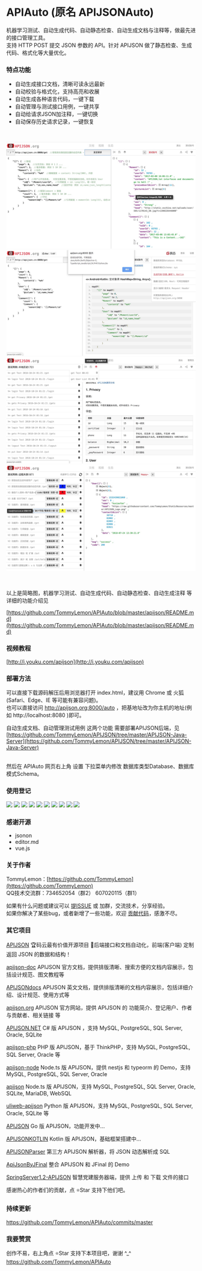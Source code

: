 # APIAuto (原名 APIJSONAuto)
机器学习测试、自动生成代码、自动静态检查、自动生成文档与注释等，做最先进的接口管理工具。<br />
支持 HTTP POST 提交 JSON 参数的 API。针对 APIJSON 做了静态检查、生成代码、格式化等大量优化。

### 特点功能

* 自动生成接口文档，清晰可读永远最新
* 自动校验与格式化，支持高亮和收展
* 自动生成各种语言代码，一键下载
* 自动管理与测试接口用例，一键共享
* 自动给请求JSON加注释，一键切换
* 自动保存历史请求记录，一键恢复

<br />

![](https://raw.githubusercontent.com/TommyLemon/StaticResources/master/APIAuto/APIAuto_generate_comment_4_request_and_response.jpg) 
![](https://raw.githubusercontent.com/TommyLemon/StaticResources/master/APIAuto/APIAuto_generate_code_4_request_json.jpg) 
![](https://raw.githubusercontent.com/TommyLemon/StaticResources/master/APIJSON_Auto_doc.jpg) 
![](https://raw.githubusercontent.com/TommyLemon/StaticResources/master/APIAuto/APIAuto_test_machine_learning.jpg) 

<br />

以上是简略图，机器学习测试、自动生成代码、自动静态检查、自动生成注释 等详细的功能介绍见 <br />

[https://github.com/TommyLemon/APIAuto/blob/master/apijson/README.md](https://github.com/TommyLemon/APIAuto/blob/master/apijson/README.md)
<br />

### 视频教程

[http://i.youku.com/apijson](http://i.youku.com/apijson)


### 部署方法

可以直接下载源码解压后用浏览器打开 index.html，建议用 Chrome 或 火狐 (Safari、Edge、IE 等可能有兼容问题)。<br />
也可以直接访问 http://apijson.org:8000/auto ，把基地址改为你主机的地址(例如 http://localhost:8080 )即可。

自动生成文档、自动管理测试用例 这两个功能 需要部署APIJSON后端，见 <br /> 
[https://github.com/TommyLemon/APIJSON/tree/master/APIJSON-Java-Server](https://github.com/TommyLemon/APIJSON/tree/master/APIJSON-Java-Server) 

<br />
然后在 APIAuto 网页右上角 设置 下拉菜单内修改 数据库类型Database、数据库模式Schema。

### 使用登记
<div style="float:left">
  <a href="http://www.transsion.com"><img src="http://www.transsion.com/static/images/logo.jpg" height="90"></a>
  <a href="http://shebaochina.com"><img src="http://shebaochina.com/static/cn/img/index/logo.png" height="90"></a>
  <a href="http://www.xmfish.com"><img src="http://www.xmfish.com/images/chanel/www/f_logo.gif" height="90"></a>
  <a href="http://www.xxwolo.com"><img src="http://img.qichacha.com/Product/a917fcca-fbb1-44a2-a079-56985ebf8f9c.jpg" height="90"></a>
  <a href="http://t-think.com"><img src="http://t-think.com/img/logo-1.png" height="90"></a>
  <a href="http://www.8soo.com"><img src="http://ww1.sinaimg.cn/large/756dd729gw1f9n5ckuq6vj208902it8v.jpg" height="90"></a>
  <a href="http://hh.com"><img src="https://www.9800.com/img/logo.png?v=19032201" height="90"></a>
  <a href="http://www.aipaipai-inc.com"><img src="http://www.aipaipai-inc.com/uploadfile/upload/2019042913403029.png" height="90"></a>
  <a href="https://www.shulian8.com"><img src="https://bookstore-prod.oss-cn-hangzhou.aliyuncs.com/%E5%90%8E%E5%8F%B0%E9%A1%B5%E9%9D%A2_03.png" height="90"></a>
  <a href="http://www.hec-bang.com"><img src="http://www.hec-bang.com/assets/images/logo-200x50.png" height="90"></a>
<br />

### 感谢开源
* jsonon
* editor.md
* vue.js


### 关于作者
TommyLemon：[https://github.com/TommyLemon](https://github.com/TommyLemon)<br />
QQ技术交流群：734652054（群2） 607020115（群1） 

如果有什么问题或建议可以 [提ISSUE](https://github.com/TommyLemon/APIAuto/issues) 或 加群，交流技术，分享经验。<br >
如果你解决了某些bug，或者新增了一些功能，欢迎 [贡献代码](https://github.com/TommyLemon/APIAuto/pulls)，感激不尽。



### 其它项目
[APIJSON](https://github.com/APIJSON/APIJSON) 🏆码云最有价值开源项目 🚀后端接口和文档自动化，前端(客户端) 定制返回 JSON 的数据和结构！

[apijson-doc](https://github.com/vincentCheng/apijson-doc) APIJSON 官方文档，提供排版清晰、搜索方便的文档内容展示，包括设计规范、图文教程等

[APIJSONdocs](https://github.com/ruoranw/APIJSONdocs) APIJSON 英文文档，提供排版清晰的文档内容展示，包括详细介绍、设计规范、使用方式等

[apijson.org](https://github.com/APIJSON/apijson.org) APIJSON 官方网站，提供 APIJSON 的 功能简介、登记用户、作者与贡献者、相关链接 等

[APIJSON.NET](https://github.com/liaozb/APIJSON.NET) C# 版 APIJSON ，支持 MySQL, PostgreSQL, SQL Server, Oracle, SQLite

[apijson-php](https://github.com/qq547057827/apijson-php) PHP 版 APIJSON，基于 ThinkPHP，支持 MySQL, PostgreSQL, SQL Server, Oracle 等

[apijson-node](https://github.com/kevinaskin/apijson-node) Node.ts 版 APIJSON，提供 nestjs 和 typeorm 的 Demo，支持 MySQL, PostgreSQL, SQL Server, Oracle

[apijson](https://github.com/TEsTsLA/apijson) Node.ts 版 APIJSON，支持 MySQL, PostgreSQL, SQL Server, Oracle, SQLite, MariaDB, WebSQL

[uliweb-apijson](https://github.com/zhangchunlin/uliweb-apijson) Python 版 APIJSON，支持 MySQL, PostgreSQL, SQL Server, Oracle, SQLite 等

[APIJSON](https://github.com/crazytaxi824/APIJSON) Go 版 APIJSON，功能开发中...

[APIJSONKOTLIN](https://github.com/luckyxiaomo/APIJSONKOTLIN) Kotlin 版 APIJSON，基础框架搭建中...

[APIJSONParser](https://github.com/Zerounary/APIJSONParser) 第三方 APIJSON 解析器，将 JSON 动态解析成 SQL

[ApiJsonByJFinal](https://gitee.com/zhiyuexin/ApiJsonByJFinal) 整合 APIJSON 和 JFinal 的 Demo

[SpringServer1.2-APIJSON](https://github.com/Airforce-1/SpringServer1.2-APIJSON) 智慧党建服务器端，提供 上传 和 下载 文件的接口

感谢热心的作者们的贡献，点 ⭐Star 支持下他们吧。

### 持续更新
https://github.com/TommyLemon/APIAuto/commits/master

### 我要赞赏
创作不易，右上角点 ⭐Star 支持下本项目吧，谢谢 ^_^ <br />
https://github.com/TommyLemon/APIAuto
